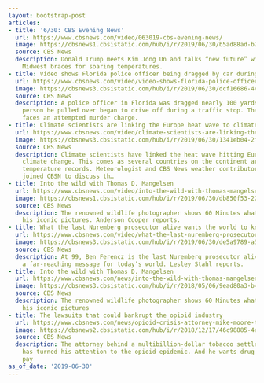 ```yaml
---
layout: bootstrap-post
articles:
- title: '6/30: CBS Evening News'
  url: https://www.cbsnews.com/video/063019-cbs-evening-news/
  image: https://cbsnews1.cbsistatic.com/hub/i/r/2019/06/30/b5ad88ad-b2b5-401f-8f7f-376186531747/thumbnail/1200x630/9e2ca523550b3a2854cb4ebd1d12d23b/0630-en-full-1883377-640x360.jpg
  source: CBS News
  description: Donald Trump meets Kim Jong Un and talks “new future” with North Korea;
    Midwest braces for soaring temperatures.
- title: Video shows Florida police officer being dragged by car during traffic stop
  url: https://www.cbsnews.com/video/video-shows-florida-police-officer-being-dragged-by-car-during-traffic-stop/
  image: https://cbsnews3.cbsistatic.com/hub/i/r/2019/06/30/dcf16686-4c21-4ac8-aab2-c6e64ca12d10/thumbnail/1200x630/e5395c9210eb7e130010f4b85abf3e20/0630-cbsn-floridapolicedrag-1883362-640x360.jpg
  source: CBS News
  description: A police officer in Florida was dragged nearly 100 yards after the
    person he pulled over began to drive off during a traffic stop. The driver now
    faces an attempted murder charge.
- title: Climate scientists are linking the Europe heat wave to climate change
  url: https://www.cbsnews.com/video/climate-scientists-are-linking-the-europe-heat-wave-to-climate-change/
  image: https://cbsnews3.cbsistatic.com/hub/i/r/2019/06/30/1341eb04-2fde-4037-ac92-5608b73b2da6/thumbnail/1200x630/c422939a50935398ea62431662212b14/0630-cbsn-zcy-climatescience-1883359-640x360.jpg
  source: CBS News
  description: Climate scientists have linked the heat wave hitting Europe to man-made
    climate change. This comes as several countries on the continent are breaking
    temperature records. Meteorologist and CBS News weather contributor Jeff Berardelli
    joined CBSN to discuss th…
- title: Into the wild with Thomas D. Mangelsen
  url: https://www.cbsnews.com/video/into-the-wild-with-thomas-mangelsen-60-minutes-2019-06-30/
  image: https://cbsnews1.cbsistatic.com/hub/i/r/2019/06/30/db850f53-2220-40be-868f-798eb81c5d0b/thumbnail/1200x630/6702f45b2aa5476133069aa1111bc3f5/tommangelsen-1883272-640x360.jpg
  source: CBS News
  description: The renowned wildlife photographer shows 60 Minutes what goes into
    his iconic pictures. Anderson Cooper reports.
- title: What the last Nuremberg prosecutor alive wants the world to know
  url: https://www.cbsnews.com/video/what-the-last-nuremberg-prosecutor-alive-ben-ferencz-wants-the-world-to-know-60-minutes-2019-06-30/
  image: https://cbsnews3.cbsistatic.com/hub/i/r/2019/06/30/de5a9789-a51a-4741-93b5-8377bcfe7d0b/thumbnail/1200x630/41e732450c328b550a37c342c127ecd8/nurembergmain-1883263-640x360.jpg
  source: CBS News
  description: At 99, Ben Ferencz is the last Nuremberg prosecutor alive and he has
    a far-reaching message for today’s world. Lesley Stahl reports.
- title: Into the wild with Thomas D. Mangelsen
  url: https://www.cbsnews.com/news/into-the-wild-with-thomas-mangelsen-60-minutes-2019-06-30/
  image: https://cbsnews3.cbsistatic.com/hub/i/r/2018/05/06/9ead80a3-b4b0-4151-aa21-c611737daff9/thumbnail/1200x630/fd2df25af09ecebb37cd6ff515febedc/intothewildmain.jpg
  source: CBS News
  description: The renowned wildlife photographer shows 60 Minutes what goes into
    his iconic pictures
- title: The lawsuits that could bankrupt the opioid industry
  url: https://www.cbsnews.com/news/opioid-crisis-attorney-mike-moore-takes-on-manufacturers-60-minutes-2019-06-30/
  image: https://cbsnews2.cbsistatic.com/hub/i/r/2018/12/17/46c98885-4e04-46c8-aecb-438e8db09fcb/thumbnail/1200x630/ab747aca4fee6ea3108551cf661e0032/mike-moore-ws-lawyers-table.jpg
  source: CBS News
  description: The attorney behind a multibillion-dollar tobacco settlement in 1998
    has turned his attention to the opioid epidemic. And he wants drug companies to
    pay
as_of_date: '2019-06-30'
---
```


